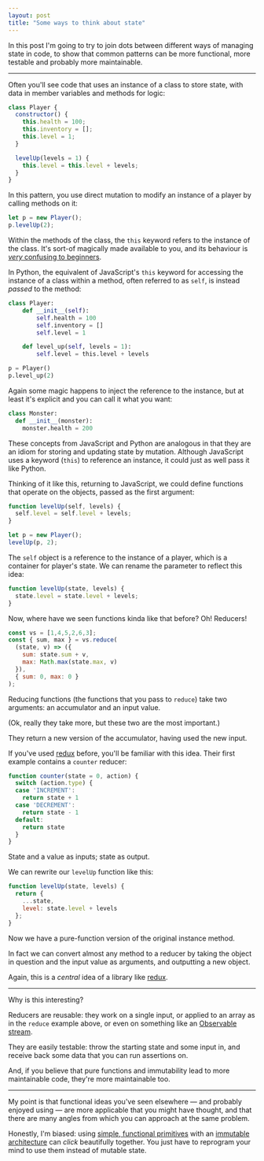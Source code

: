 ```yaml
---
layout: post
title: "Some ways to think about state"
---
```


In this post I'm going to try to join dots between different ways of managing state in code, to show that common patterns can be more functional, more testable and probably more maintainable.

---

Often you'll see code that uses an instance of a class to store state, with data in member variables and methods for logic:

```js
class Player {
  constructor() {
    this.health = 100;
    this.inventory = [];
    this.level = 1;
  }

  levelUp(levels = 1) {
    this.level = this.level + levels;
  }
}
```

In this pattern, you use direct mutation to modify an instance of a player by calling methods on it:

```js
let p = new Player();
p.levelUp(2);
```

Within the methods of the class, the `this` keyword refers to the instance of the class. It's sort-of magically made available to you, and its behaviour is [*very* confusing to beginners][what-is-this].

In Python, the equivalent of JavaScript's `this` keyword for accessing the instance of a class within a method, often referred to as `self`, is instead *passed* to the method:

```python
class Player:
    def __init__(self):
        self.health = 100
        self.inventory = []
        self.level = 1

    def level_up(self, levels = 1):
        self.level = this.level + levels

p = Player()
p.level_up(2)
```

Again some magic happens to inject the reference to the instance, but at least it's explicit and you can call it what you want:

```python
class Monster:
  def __init__(monster):
    monster.health = 200
```

These concepts from JavaScript and Python are analogous in that they are an idiom for storing and updating state by mutation. Although JavaScript uses a keyword (`this`) to reference an instance, it could just as well pass it like Python.

Thinking of it like this, returning to JavaScript, we could define functions that operate on the objects, passed as the first argument:

```js
function levelUp(self, levels) {
  self.level = self.level + levels;
}

let p = new Player();
levelUp(p, 2);
```

The `self` object is a reference to the instance of a player, which is a container for player's state. We can rename the parameter to reflect this idea:

```js
function levelUp(state, levels) {
  state.level = state.level + levels;
}
```

Now, where have we seen functions kinda like that before? Oh! Reducers!

```js
const vs = [1,4,5,2,6,3];
const { sum, max } = vs.reduce(
  (state, v) => ({
    sum: state.sum + v,
    max: Math.max(state.max, v)
  }),
  { sum: 0, max: 0 }
);
```

Reducing functions (the functions that you pass to `reduce`) take two arguments: an accumulator and an input value.

(Ok, really they take more, but these two are the most important.)

They return a new version of the accumulator, having used the new input.

If you've used [redux][redux] before, you'll be familiar with this idea. Their first example contains a `counter` reducer:

```js
function counter(state = 0, action) {
  switch (action.type) {
  case 'INCREMENT':
    return state + 1
  case 'DECREMENT':
    return state - 1
  default:
    return state
  }
}
```

State and a value as inputs; state as output.

We can rewrite our `levelUp` function like this:

```js
function levelUp(state, levels) {
  return {
    ...state,
    level: state.level + levels
  };
}
```

Now we have a pure-function version of the original instance method.

In fact we can convert almost any method to a reducer by taking the object in question and the input value as arguments, and outputting a new object.

Again, this is a *central* idea of a library like [redux][redux].

---

Why is this interesting?

Reducers are reusable: they work on a single input, or applied to an array as in the `reduce` example above, or even on something like an [Observable stream][obs-scan].

They are easily testable: throw the starting state and some input in, and receive back some data that you can run assertions on.

And, if you believe that pure functions and immutability lead to more maintainable code, they're more maintainable too.

---

My point is that functional ideas you've seen elsewhere — and probably enjoyed using — are more applicable that you might have thought, and that there are many angles from which you can approach at the same problem.

Honestly, I'm biased: using [simple, functional primitives](https://www.youtube.com/watch?v=-6BsiVyC1kM) with an [immutable architecture](https://vimeo.com/166790294) can *click* beautifully together. You just have to reprogram your mind to use them instead of mutable state.

[what-is-this]: http://stackoverflow.com/questions/3127429/how-does-the-this-keyword-work
[redux]: http://redux.js.org
[obs-scan]: http://reactivex.io/rxjs/class/es6/Observable.js~Observable.html#instance-method-scan
